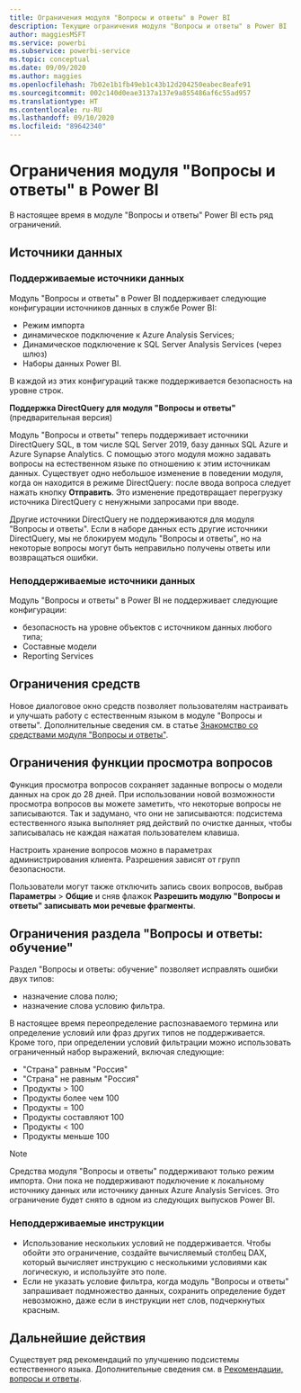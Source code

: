 ```yaml
---
title: Ограничения модуля "Вопросы и ответы" в Power BI
description: Текущие ограничения модуля "Вопросы и ответы" в Power BI
author: maggiesMSFT
ms.service: powerbi
ms.subservice: powerbi-service
ms.topic: conceptual
ms.date: 09/09/2020
ms.author: maggies
ms.openlocfilehash: 7b02e1b1fb49eb1c43b12d204250eabec8eafe91
ms.sourcegitcommit: 002c140d0eae3137a137e9a855486af6c55ad957
ms.translationtype: HT
ms.contentlocale: ru-RU
ms.lasthandoff: 09/10/2020
ms.locfileid: "89642340"
---
```

# <a name="limitations-of-power-bi-qa"></a>Ограничения модуля "Вопросы и ответы" в Power BI

В настоящее время в модуле "Вопросы и ответы" Power BI есть ряд ограничений.

## <a name="data-sources"></a>Источники данных

### <a name="supported-data-sources"></a>Поддерживаемые источники данных

Модуль "Вопросы и ответы" в Power BI поддерживает следующие конфигурации источников данных в службе Power BI:

- Режим импорта
- динамическое подключение к Azure Analysis Services;
- Динамическое подключение к SQL Server Analysis Services (через шлюз)
- Наборы данных Power BI.

В каждой из этих конфигураций также поддерживается безопасность на уровне строк.

**Поддержка DirectQuery для модуля "Вопросы и ответы"** (предварительная версия)

Модуль "Вопросы и ответы" теперь поддерживает источники DirectQuery SQL, в том числе SQL Server 2019, базу данных SQL Azure и Azure Synapse Analytics. С помощью этого модуля можно задавать вопросы на естественном языке по отношению к этим источникам данных. Существует одно небольшое изменение в поведении модуля, когда он находится в режиме DirectQuery: после ввода вопроса следует нажать кнопку **Отправить**. Это изменение предотвращает перегрузку источника DirectQuery с ненужными запросами при вводе.

Другие источники DirectQuery не поддерживаются для модуля "Вопросы и ответы". Если в наборе данных есть другие источники DirectQuery, мы не блокируем модуль "Вопросы и ответы", но на некоторые вопросы могут быть неправильно получены ответы или возвращаться ошибки.

### <a name="data-sources-not-supported"></a>Неподдерживаемые источники данных

Модуль "Вопросы и ответы" в Power BI не поддерживает следующие конфигурации:

- безопасность на уровне объектов с источником данных любого типа;
- Составные модели
- Reporting Services 

## <a name="tooling-limitations"></a>Ограничения средств

Новое диалоговое окно средств позволяет пользователям настраивать и улучшать работу с естественным языком в модуле "Вопросы и ответы". Дополнительные сведения см. в статье [Знакомство со средствами модуля "Вопросы и ответы"](q-and-a-tooling-intro.md).

## <a name="review-question-limitations"></a>Ограничения функции просмотра вопросов

Функция просмотра вопросов сохраняет заданные вопросы о модели данных на срок до 28 дней. При использовании новой возможности просмотра вопросов вы можете заметить, что некоторые вопросы не записываются. Так и задумано, что они не записываются: подсистема естественного языка выполняет ряд действий по очистке данных, чтобы записывалась не каждая нажатая пользователем клавиша.

Настроить хранение вопросов можно в параметрах администрирования клиента. Разрешения зависят от групп безопасности. 

Пользователи могут также отключить запись своих вопросов, выбрав **Параметры** > **Общие** и сняв флажок **Разрешить модулю "Вопросы и ответы" записывать мои речевые фрагменты**. 

## <a name="teach-qa-limitations"></a>Ограничения раздела "Вопросы и ответы: обучение"

Раздел "Вопросы и ответы: обучение" позволяет исправлять ошибки двух типов:

- назначение слова полю;
- назначение слова условию фильтра.

В настоящее время переопределение распознаваемого термина или определение условий или фраз других типов не поддерживается. Кроме того, при определении условий фильтрации можно использовать ограниченный набор выражений, включая следующие:

- "Страна" равным "Россия"
- "Страна" не равным "Россия"
- Продукты > 100
- Продукты более чем 100
- Продукты = 100
- Продукты составляют 100
- Продукты < 100
- Продукты меньше 100

> [!NOTE]
> Средства модуля "Вопросы и ответы" поддерживают только режим импорта. Они пока не поддерживают подключение к локальному источнику данных или источнику данных Azure Analysis Services. Это ограничение будет снято в одном из следующих выпусков Power BI.

### <a name="statements-not-supported"></a>Неподдерживаемые инструкции

- Использование нескольких условий не поддерживается. Чтобы обойти это ограничение, создайте вычисляемый столбец DAX, который вычисляет инструкцию с несколькими условиями как логическую, и используйте это поле.
- Если не указать условие фильтра, когда модуль "Вопросы и ответы" запрашивает подмножество данных, сохранить определение будет невозможно, даже если в инструкции нет слов, подчеркнутых красным.

## <a name="next-steps"></a>Дальнейшие действия

Существует ряд рекомендаций по улучшению подсистемы естественного языка. Дополнительные сведения см. в [Рекомендации, вопросы и ответы](q-and-a-best-practices.md).
